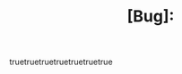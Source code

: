 ---
name: Bug Report
description: File a bug report
about: File a bug report
title: "[Bug]: "
labels: ["bug", "triage"]
projects: ["octo-org/1", "octo-org/44"]
assignees: 
  - octocat
body:
  - type: markdown
    attributes:
      value: |
        Thanks for taking the time to fill out this bug report!
  - type: input
    id: contact
    attributes:
      label: Contact Details
      description: How can we get in touch with you if we need more info?
      placeholder: ex. email@example.com
    validations:
      required: false
  - type: textarea
    id: what-happened
    attributes:
      label: What happened?
      description: Also tell us, what did you expect to happen?
      placeholder: Tell us what you see!
      value: "A bug happened!"
    validations:
      required: true
  - type: dropdown
    id: software-version # Unique ID to avoid conflict
    attributes:
      label: Version
      description: What version of our software are you running?
      options:
        - 1.0.2 (Default)
        - 1.0.3 (Edge)
      default: 0
    validations:
      required: true
  - type: dropdown # Correct indentation
    id: browsers # Unique ID to avoid conflict
    attributes:
      label: What browsers are you seeing the problem on?
      multiple: true
      options:
        - Firefox
        - Chrome
        - Safari
        - Microsoft Edge
    validations:
      required: true
  - type: textarea # Correct indentation
    id: logs
    attributes:
      label: Relevant log output
      description: Please copy and paste any relevant log output. This will be automatically formatted into code, so no need for backticks.
      render: shell
  - type: checkboxes # Correct indentation
    id: terms
    attributes:
      label: Code of Conduct
      description: By submitting this issue, you agree to follow our [Code of Conduct](https://example.com)
      options:
        - label: I agree to follow this project's Code of Conduct
    validations:
      required: true
---